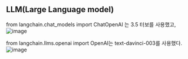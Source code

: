 ## LLM(Large Language model)

from langchain.chat_models import ChatOpenAI 는 3.5 터보를 사용했고,
![image](https://github.com/kdahun/fullstack-gpt/assets/101082485/fc76d580-02b8-41e7-ad86-354ad0877832)


from langchain.llms.openai import OpenAI는 text-davinci-003를 사용했다.
![image](https://github.com/kdahun/fullstack-gpt/assets/101082485/c3f3d402-8d64-4a72-a60f-70c5f835617d)
